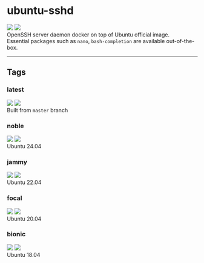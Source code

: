 # ubuntu-sshd
[![](https://img.shields.io/docker/pulls/hdavid0510/ubuntu-sshd?style=flat-square)](https://hub.docker.com/r/hdavid0510/ubuntu-sshd) [![](https://img.shields.io/github/issues/hdavid0510/docker-ubuntu-sshd?style=flat-square)](https://github.com/hdavid0510/docker-ubuntu-sshd/issues)  
OpenSSH server daemon docker on top of Ubuntu official image.  
Essential packages such as `nano`, `bash-completion` are available out-of-the-box.


---
## Tags

### latest
[![](https://img.shields.io/docker/v/hdavid0510/ubuntu-sshd/latest?style=flat-square)](https://hub.docker.com/r/hdavid0510/ubuntu-sshd) [![](https://img.shields.io/docker/image-size/hdavid0510/ubuntu-sshd/latest?style=flat-square)](https://hub.docker.com/r/hdavid0510/ubuntu-sshd)  
Built from `master` branch

### noble  
[![](https://img.shields.io/docker/v/hdavid0510/ubuntu-sshd/noble?style=flat-square)](https://hub.docker.com/r/hdavid0510/ubuntu-sshd) [![](https://img.shields.io/docker/image-size/hdavid0510/ubuntu-sshd/noble?style=flat-square)](https://hub.docker.com/r/hdavid0510/ubuntu-sshd)  
Ubuntu 24.04

### jammy  
[![](https://img.shields.io/docker/v/hdavid0510/ubuntu-sshd/jammy?style=flat-square)](https://hub.docker.com/r/hdavid0510/ubuntu-sshd) [![](https://img.shields.io/docker/image-size/hdavid0510/ubuntu-sshd/jammy?style=flat-square)](https://hub.docker.com/r/hdavid0510/ubuntu-sshd)  
Ubuntu 22.04

### focal  
[![](https://img.shields.io/docker/v/hdavid0510/ubuntu-sshd/focal?style=flat-square)](https://hub.docker.com/r/hdavid0510/ubuntu-sshd) [![](https://img.shields.io/docker/image-size/hdavid0510/ubuntu-sshd/focal?style=flat-square)](https://hub.docker.com/r/hdavid0510/ubuntu-sshd)  
Ubuntu 20.04

### bionic  
[![](https://img.shields.io/docker/v/hdavid0510/ubuntu-sshd/bionic?style=flat-square)](https://hub.docker.com/r/hdavid0510/ubuntu-sshd) [![](https://img.shields.io/docker/image-size/hdavid0510/ubuntu-sshd/bionic?style=flat-square)](https://hub.docker.com/r/hdavid0510/ubuntu-sshd)  
Ubuntu 18.04
